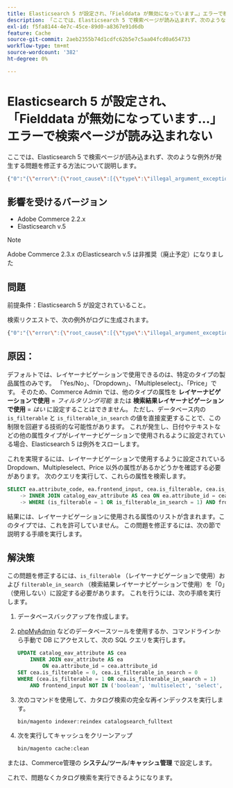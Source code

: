 ```yaml
---
title: Elasticsearch 5 が設定され、「Fielddata が無効になっています…」エラーで検索ページが読み込まれない
description: 「ここでは、Elasticsearch 5 で検索ページが読み込まれず、次のような例外が発生する問題を修正する方法について説明します。」
exl-id: f5fa8144-4e7c-45ce-89d0-a8367e91d6db
feature: Cache
source-git-commit: 2aeb2355b74d1cdfc62b5e7c5aa04fcd0a654733
workflow-type: tm+mt
source-wordcount: '382'
ht-degree: 0%

---
```


# Elasticsearch 5 が設定され、「Fielddata が無効になっています…」エラーで検索ページが読み込まれない

ここでは、Elasticsearch 5 で検索ページが読み込まれず、次のような例外が発生する問題を修正する方法について説明します。

```bash
{"0":"{\"error\":{\"root_cause\":[{\"type\":\"illegal_argument_exception\",\"reason\":\"Fielddata is disabled on text fields by default. Set fielddata=true on [%attribute_code%]] in order to load fielddata in memory by uninverting the inverted index. Note that this can however use significant memory.\"}].
```

## 影響を受けるバージョン

* Adobe Commerce 2.2.x
* Elasticsearch v.5

>[!NOTE]
>
>Adobe Commerce 2.3.x のElasticsearch v.5 は非推奨（廃止予定）になりました

## 問題

前提条件：Elasticsearch 5 が設定されていること。

検索リクエストで、次の例外がログに生成されます。

```bash
{"0":"{\"error\":{\"root_cause\":[{\"type\":\"illegal_argument_exception\",\"reason\":\"Fielddata is disabled on text fields by default. Set fielddata=true on [%attribute_code%]] in order to load fielddata in memory by uninverting the inverted index. Note that this can however use significant memory.\"}].
```

## 原因：

デフォルトでは、レイヤーナビゲーションで使用できるのは、特定のタイプの製品属性のみです。 「Yes/No」、「Dropdown」、「Multipleselect」、「Price」です。 そのため、Commerce Admin では、他のタイプの属性を **レイヤーナビゲーションで使用** = *フィルタリング可能* または **検索結果レイヤーナビゲーションで使用** = *はい* に設定することはできません。 ただし、データベース内の `is_filterable` と `is_filterable_in_search` の値を直接変更することで、この制限を回避する技術的な可能性があります。 これが発生し、日付やテキストなどの他の属性タイプがレイヤーナビゲーションで使用されるように設定されている場合、Elasticsearch 5 は例外をスローします。

これを実現するには、レイヤーナビゲーションで使用するように設定されている Dropdown、Multipleselect、Price 以外の属性があるかどうかを確認する必要があります。 次のクエリを実行して、これらの属性を検索します。

```sql
SELECT ea.attribute_code, ea.frontend_input, cea.is_filterable, cea.is_filterable_in_search FROM eav_attribute AS ea
    -> INNER JOIN catalog_eav_attribute AS cea ON ea.attribute_id = cea.`attribute_id`
    -> WHERE (is_filterable = 1 OR is_filterable_in_search = 1) AND frontend_input NOT IN ('boolean', 'multiselect', 'select', 'price');
```

結果には、レイヤーナビゲーションに使用される属性のリストが含まれます。このタイプでは、これを許可していません。 この問題を修正するには、次の節で説明する手順を実行します。

## 解決策

この問題を修正するには、`is_filterable` （レイヤーナビゲーションで使用）および `filterable_in_search` （検索結果レイヤーナビゲーションで使用）を「0」（使用しない）に設定する必要があります。 これを行うには、次の手順を実行します。

1. データベースバックアップを作成します。
1. [phpMyAdmin](https://experienceleague.adobe.com/en/docs/commerce-operations/installation-guide/prerequisites/optional-software#phpmyadmin) などのデータベースツールを使用するか、コマンドラインから手動で DB にアクセスして、次の SQL クエリを実行します。

   ```sql
   UPDATE catalog_eav_attribute AS cea
       INNER JOIN eav_attribute AS ea
           ON ea.attribute_id = cea.attribute_id
   SET cea.is_filterable = 0, cea.is_filterable_in_search = 0
   WHERE (cea.is_filterable = 1 OR cea.is_filterable_in_search = 1)
       AND frontend_input NOT IN ('boolean', 'multiselect', 'select', 'price');
   ```

1. 次のコマンドを使用して、カタログ検索の完全な再インデックスを実行します。

   ```bash
   bin/magento indexer:reindex catalogsearch_fulltext
   ```

1. 次を実行してキャッシュをクリーンアップ

   ```bash
   bin/magento cache:clean
   ```

または、Commerce管理の **システム**/**ツール**/**キャッシュ管理** で設定します。

これで、問題なくカタログ検索を実行できるようになります。
